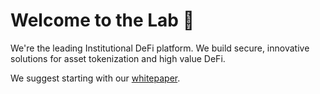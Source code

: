 # Welcome to the Lab 🧪
We're the leading Institutional DeFi platform. We build secure, innovative solutions for asset tokenization and high value DeFi. 

We suggest starting with our [whitepaper](https://github.com/0xsereel/whitepaper/blob/main/surreal.pdf). 
